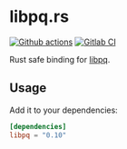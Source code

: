 # libpq.rs

[![Github actions](https://github.com/sanpii/libpq.rs/workflows/.github/workflows/ci.yml/badge.svg)](https://github.com/sanpii/libpq.rs/actions?query=workflow%3A.github%2Fworkflows%2Fci.yml)
[![Gitlab CI](https://gitlab.com/sanpi/libpq.rs/badges/master/pipeline.svg)](https://gitlab.com/sanpi/libpq.rs/commits/master)

Rust safe binding for [libpq](https://www.postgresql.org/docs/current/libpq.html).

## Usage

Add it to your dependencies:

```toml
[dependencies]
libpq = "0.10"
```
